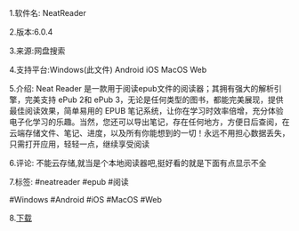 1.软件名: NeatReader

2.版本:6.0.4

3.来源:网盘搜索

4.支持平台:Windows(此文件) Android iOS MacOS Web

5.介绍:
Neat Reader 是一款用于阅读epub文件的阅读器；其拥有强大的解析引擎，完美支持 ePub 2和 ePub 3，无论是任何类型的图书，都能完美展现，提供最佳阅读效果，简单易用的 EPUB 笔记系统，让你在学习时效率倍增，充分体验电子化学习的乐趣。当然，您还可以导出笔记，存在任何地方，方便日后查阅，在云端存储文件、笔记、进度，以及所有你能想到的一切！永远不用担心数据丢失，只需打开应用，轻轻一点，继续享受阅读

6.评论:
不能云存储,就当是个本地阅读器吧,挺好看的就是下面有点显示不全

7.标签:
#neatreader #epub #阅读 

#Windows #Android #iOS #MacOS #Web

8.[下载](https://t.me/GoojoeShare/14)